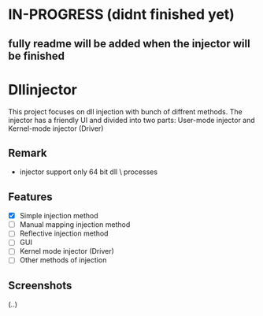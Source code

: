 # IN-PROGRESS (didnt finished yet)
## fully readme will be added when the injector will be finished

# Dllinjector
This project focuses on dll injection with bunch of diffrent methods.
The injector has a friendly UI and divided into two parts: User-mode injector and Kernel-mode injector (Driver) 

## Remark
- injector support only 64 bit dll \ processes

## Features
- [x] Simple injection method 
- [ ] Manual mapping injection method
- [ ] Reflective injection method
- [ ] GUI
- [ ] Kernel mode injector (Driver)
- [ ] Other methods of injection

## Screenshots
(..)